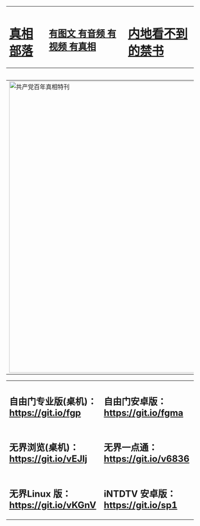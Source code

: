 <table><tr><td><H1><a href="http://ds.ddns.me/98r021">真相部落</a></H1></td><td><H2><a href="http://ds.ddns.me/9g1jc2">有图文 有音频 有视频 有真相</a></H2><td><H1><a href="http://ds.ddns.me/p1u6q3"> 内地看不到的禁书</a></H1></td></table><table><table><tr><td><a href="http://ds.ddns.me/dk-1e4"><img src="http://1565.2.158.117.3.si.jim.si/zx/bngcd/gcdbnzx.jpg" width="780"  border="0" alt="共产党百年真相特刊"></a></td></tr></table><table><tr><td><h2>自由门专业版(桌机)：<a href="https://git.io/fgp">https://git.io/fgp</a></h2></td><td><h2>自由门安卓版：<a href="https://git.io/fgma">https://git.io/fgma</a></h2></td></tr><tr><td><h2>无界浏览(桌机)：<a href="https://git.io/vEJlj">https://git.io/vEJlj</a></h2></td><td><h2>无界一点通：<a href="https://git.io/v6836">https://git.io/v6836</a></h2></td></tr><tr><td><h2>无界Linux 版：<a href="https://git.io/vKGnV">https://git.io/vKGnV</a></h2></td><td><h2>iNTDTV 安卓版：<a href="https://git.io/sp1">https://git.io/sp1</a></h2></td></tr></table>
